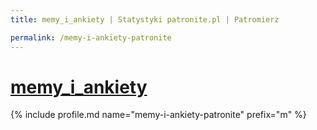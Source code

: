 ```yaml
---
title: memy_i_ankiety | Statystyki patronite.pl | Patromierz

permalink: /memy-i-ankiety-patronite
---
```


# [memy_i_ankiety](https://patronite.pl/memy-i-ankiety-patronite)

{% include profile.md name="memy-i-ankiety-patronite" prefix="m" %}
